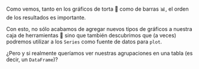 Como vemos, tanto en los gráficos de torta 🍰 como de barras 📊, el orden de los resultados es importante. 

Con esto, no sólo acabamos de agregar nuevos tipos de gráficos a nuestra caja de herramientas 🧰 sino que también descubrimos que (a veces) podremos utilizar a los `Series` como fuente de datos para `plot`.

¿Pero y si realmente queríamos ver nuestras agrupaciones en una tabla (es decir, un `DataFrame`)?
